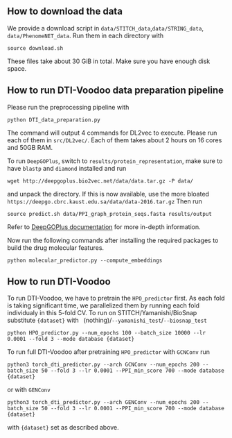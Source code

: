 ## How to download the data
We provide a download script in `data/STITCH_data`,`data/STRING_data`, `data/PhenomeNET_data`. Run them in each directory with 
```
source download.sh
```
These files take about 30 GiB in total. Make sure you have enough disk space.

## How to run DTI-Voodoo data preparation pipeline
Please run the preprocessing pipeline with 
```
python DTI_data_preparation.py
```
The command will output 4 commands for DL2vec to execute. Please run each of them in `src/DL2vec/`. Each of them takes about 2 hours on 16 cores and 50GB RAM.

To run `DeepGOPlus`, switch to `results/protein_representation`, make sure to have `blastp` and `diamond` installed and run 
```
wget http://deepgoplus.bio2vec.net/data/data.tar.gz -P data/
```
and unpack the directory. If this is now available, use the more bloated `https://deepgo.cbrc.kaust.edu.sa/data/data-2016.tar.gz`
Then run
```
source predict.sh data/PPI_graph_protein_seqs.fasta results/output
```
Refer to [DeepGOPlus documentation](https://github.com/bio-ontology-research-group/deepgoplus) for more in-depth information.

Now run the following commands after installing the required packages to build the drug molecular features.
```
python molecular_predictor.py --compute_embeddings
```

## How to run DTI-Voodoo

To run DTI-Voodoo, we have to pretrain the `HPO_predictor` first. As each fold is taking significant time, we parallelized them by running each fold individualy in this 5-fold CV. 
To run on STITCH/Yamanishi/BioSnap substitute `{dataset}` with ` `(nothing)/`--yamanishi_test`/`--biosnap_test`
```
python HPO_predictor.py --num_epochs 100 --batch_size 10000 --lr 0.0001 --fold 3 --mode database {dataset}
```

To run full DTI-Voodoo after pretraining `HPO_predictor` with `GCNConv` run
```
python3 torch_dti_predictor.py --arch GCNConv --num_epochs 200 --batch_size 50 --fold 3 --lr 0.0001 --PPI_min_score 700 --mode database {dataset}
```
or with `GENConv`
```
python3 torch_dti_predictor.py --arch GENConv --num_epochs 200 --batch_size 50 --fold 3 --lr 0.0001 --PPI_min_score 700 --mode database {dataset}
```
with `{dataset}` set as described above.
